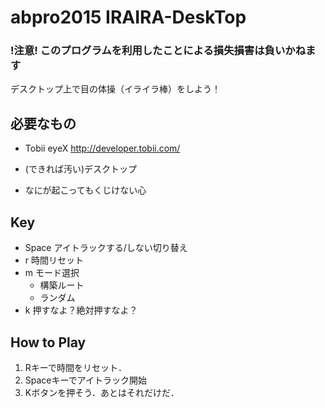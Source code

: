 # abpro2015 IRAIRA-DeskTop

### !注意! このプログラムを利用したことによる損失損害は負いかねます


デスクトップ上で目の体操（イライラ棒）をしよう！

## 必要なもの
- Tobii eyeX
http://developer.tobii.com/

- (できれば汚い)デスクトップ

- なにが起こってもくじけない心

## Key
- Space アイトラックする/しない切り替え
- r 時間リセット
- m モード選択
  - 構築ルート
  - ランダム
- k 押すなよ？絶対押すなよ？

## How to Play
1. Rキーで時間をリセット．
2. Spaceキーでアイトラック開始
3. Kボタンを押そう．あとはそれだけだ．
